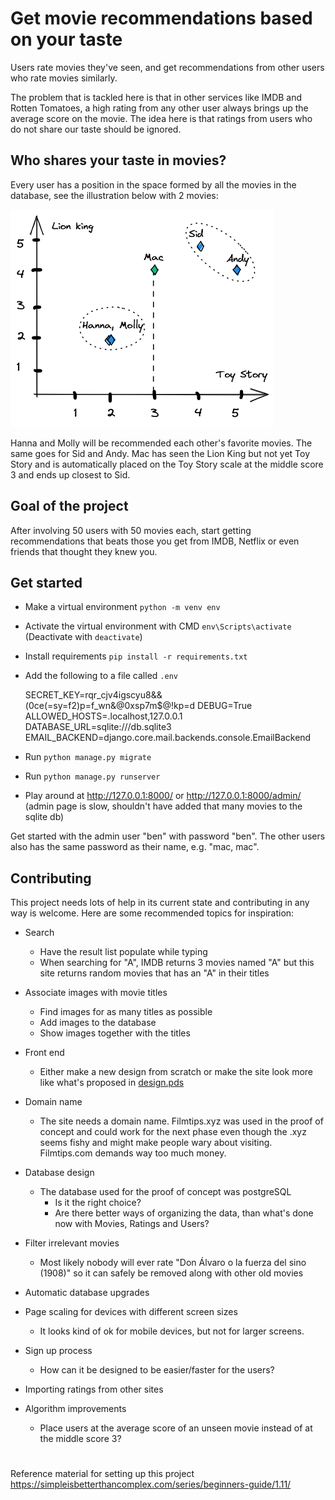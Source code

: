 # Get movie recommendations based on your taste
Users rate movies they've seen, and get recommendations from other users who rate movies similarly.

The problem that is tackled here is that in other services like IMDB and Rotten Tomatoes, a high rating from any other user always brings up the average score on the movie. The idea here is that ratings from users who do not share our taste should be ignored.

## Who shares your taste in movies?
Every user has a position in the space formed by all the movies in the database, see the illustration below with  2 movies:

![concept](concept_pic.png "concept drawing")

Hanna and Molly will be recommended each other's favorite movies. The same goes for Sid and Andy. Mac has seen the Lion King but not yet Toy Story and is automatically placed on the Toy Story scale at the middle score 3 and ends up closest to Sid.

## Goal of the project
After involving 50 users with 50 movies each, start getting recommendations that beats those you get from IMDB, Netflix or even friends that thought they knew you.


## Get started
* Make a virtual environment `python -m venv env`
* Activate the virtual environment with CMD `env\Scripts\activate` (Deactivate with `deactivate`)
* Install requirements `pip install -r requirements.txt`

* Add the following to a file called `.env`


    SECRET_KEY=rqr_cjv4igscyu8&&(0ce(=sy=f2)p=f_wn&@0xsp7m$@!kp=d
    DEBUG=True
    ALLOWED_HOSTS=.localhost,127.0.0.1
    DATABASE_URL=sqlite:///db.sqlite3
    EMAIL_BACKEND=django.core.mail.backends.console.EmailBackend

* Run `python manage.py migrate`
* Run `python manage.py runserver`
* Play around at http://127.0.0.1:8000/ or http://127.0.0.1:8000/admin/ (admin page is slow, shouldn't have added that many movies to the sqlite db)


Get started with the admin user "ben" with password "ben". The other users also has the same password as their name, e.g. "mac, mac".


## Contributing
This project needs lots of help in its current state and contributing in any way is welcome. Here are some recommended topics for inspiration:
* Search
  * Have the result list populate while typing
  * When searching for "A", IMDB returns 3 movies named "A" but this site returns random movies that has an "A" in their titles
* Associate images with movie titles
  * Find images for as many titles as possible
  * Add images to the database
  * Show images together with the titles
* Front end
  * Either make a new design from scratch or make the site look more like what's proposed in [design.pds](design.pdf)
* Domain name
    * The site needs a domain name. Filmtips.xyz was used in the proof of concept  and could work for the next phase even though the .xyz seems fishy and might make people wary about visiting. Filmtips&#46;com demands way too much money.
* Database design
  * The database used for the proof of concept was postgreSQL
    * Is it the right choice?
    * Are there better ways of organizing the data, than what's done now with Movies, Ratings and Users?
* Filter irrelevant movies
  * Most likely nobody will ever rate "Don Álvaro o la fuerza del sino (1908)" so it can safely be removed along with other old movies
* Automatic database upgrades
* Page scaling for devices with different screen sizes
  * It looks kind of ok for mobile devices, but not for larger screens.
* Sign up process
  * How can it be designed to be easier/faster for the users?
* Importing ratings from other sites

* Algorithm improvements
  * Place users at the average score of an unseen movie instead of at the middle score 3?


#

Reference material for setting up this project
https://simpleisbetterthancomplex.com/series/beginners-guide/1.11/